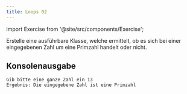 ```yaml
---
title: Loops 02
---
```


import Exercise from '@site/src/components/Exercise';

Erstelle eine ausführbare Klasse, welche ermittelt, ob es sich bei einer
eingegebenen Zahl um eine Primzahl handelt oder nicht.

## Konsolenausgabe

```console
Gib bitte eine ganze Zahl ein 13
Ergebnis: Die eingegebene Zahl ist eine Primzahl
```

<Exercise pullRequest="13" branchSuffix="loops/02" />
